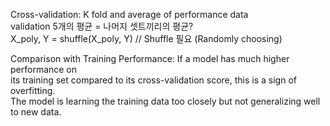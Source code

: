 
Cross-validation: K fold and average of performance data</br>
validation 5개의 평균 = 나머지 셋트끼리의 평균?</br>
X_poly, Y = shuffle(X_poly, Y) // Shuffle 필요 (Randomly choosing)</br>

Comparison with Training Performance: If a model has much higher performance on</br>
its training set compared to its cross-validation score, this is a sign of overfitting.</br>
The model is learning the training data too closely but not generalizing well to new data.</br>

